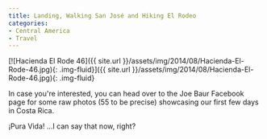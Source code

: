 ```yaml
---
title: Landing, Walking San José and Hiking El Rodeo
categories:
- Central America
- Travel
---
```


[![Hacienda El Rode 46]({{ site.url }}/assets/img/2014/08/Hacienda-El-Rode-46.jpg){: .img-fluid}]({{ site.url }}/assets/img/2014/08/Hacienda-El-Rode-46.jpg){: .img-fluid}

In case you're interested, you can head over to the Joe Baur Facebook page for some raw photos (55 to be precise) showcasing our first few days in Costa Rica.

¡Pura Vida! ...I can say that now, right?

